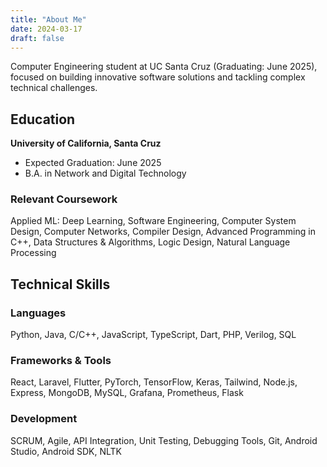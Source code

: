 ```yaml
---
title: "About Me"
date: 2024-03-17
draft: false
---
```


Computer Engineering student at UC Santa Cruz (Graduating: June 2025), focused on building innovative software solutions and tackling complex technical challenges.

## Education

**University of California, Santa Cruz**
- Expected Graduation: June 2025
- B.A. in Network and Digital Technology

### Relevant Coursework
Applied ML: Deep Learning, Software Engineering, Computer System Design, Computer Networks, Compiler Design, Advanced Programming in C++, Data Structures & Algorithms, Logic Design, Natural Language Processing

## Technical Skills

### Languages
Python, Java, C/C++, JavaScript, TypeScript, Dart, PHP, Verilog, SQL

### Frameworks & Tools
React, Laravel, Flutter, PyTorch, TensorFlow, Keras, Tailwind, Node.js, Express, MongoDB, MySQL, Grafana, Prometheus, Flask

### Development
SCRUM, Agile, API Integration, Unit Testing, Debugging Tools, Git, Android Studio, Android SDK, NLTK 